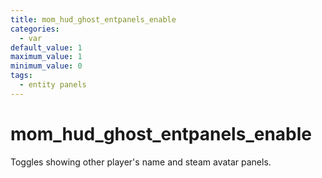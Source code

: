 ```yaml
---
title: mom_hud_ghost_entpanels_enable
categories:
  - var
default_value: 1
maximum_value: 1
minimum_value: 0
tags:
  - entity panels
---
```


# mom_hud_ghost_entpanels_enable

Toggles showing other player's name and steam avatar panels.
